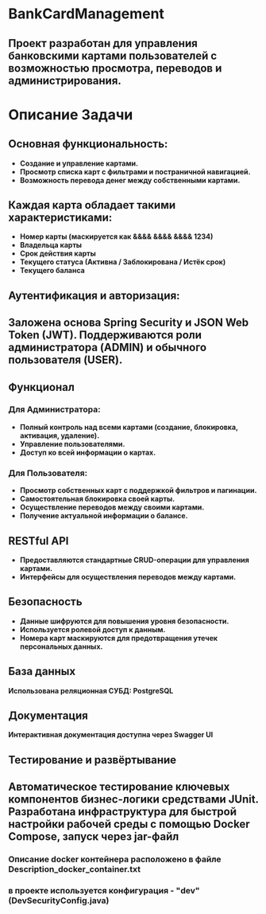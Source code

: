 # BankCardManagement

Проект разработан для управления банковскими картами пользователей с возможностью просмотра, переводов и администрирования.
---
# Описание Задачи

## Основная функциональность:
- **Создание и управление картами.**
- **Просмотр списка карт с фильтрами и постраничной навигацией.**
- **Возможность перевода денег между собственными картами.**

## Каждая карта обладает такими характеристиками:
- **Номер карты (маскируется как &&&& &&&& &&&& 1234)**
- **Владельца карты**
- **Срок действия карты**
- **Текущего статуса (Активна / Заблокирована / Истёк срок)**
- **Текущего баланса**

## Аутентификация и авторизация:

**Заложена основа Spring Security и JSON Web Token (JWT).**
**Поддерживаются роли администратора (ADMIN) и обычного пользователя (USER).**
---
## Функционал

### Для Администратора:
- **Полный контроль над всеми картами (создание, блокировка, активация, удаление).**
- **Управление пользователями.**
- **Доступ ко всей информации о картах.**
### Для Пользователя:
- **Просмотр собственных карт с поддержкой фильтров и пагинации.**
- **Самостоятельная блокировка своей карты.**
- **Осуществление переводов между своими картами.**
- **Получение актуальной информации о балансе.**

## RESTful API
- **Предоставляются стандартные CRUD-операции для управления картами.**
- **Интерфейсы для осуществления переводов между картами.**

## Безопасность
- **Данные шифруются для повышения уровня безопасности.**
- **Используется ролевой доступ к данным.**
- **Номера карт маскируются для предотвращения утечек персональных данных.**

## База данных
  **Использована реляционная СУБД: PostgreSQL**

## Документация
  **Интерактивная документация доступна через Swagger UI**

## Тестирование и развёртывание
   **Автоматическое тестирование ключевых компонентов бизнес-логики средствами JUnit.**
   **Разработана инфраструктура для быстрой настройки рабочей среды с помощью Docker Compose, запуск через jar-файл**
---

### Описание docker контейнера расположено в файле Description_docker_container.txt
### в проекте используется конфигурация - "dev" (DevSecurityConfig.java)
